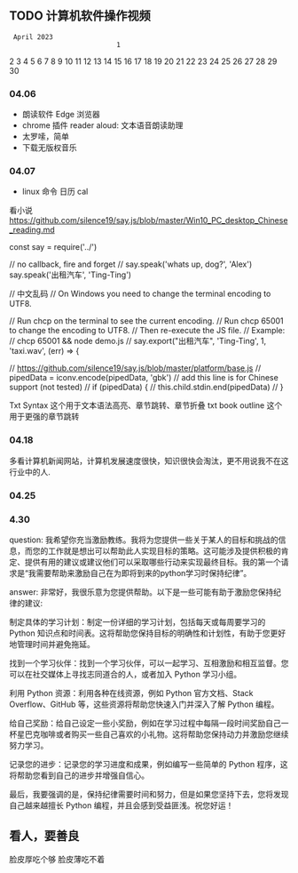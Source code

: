
## TODO 计算机软件操作视频


     April 2023
                               1
 2   3  4    5   6   7   8
 9 10 11 12 13 14 15
16 17 18 19 20 21 22
23 24 25 26 27 28 29
30

### 04.06

- 朗读软件  Edge 浏览器 
-  chrome 插件 reader aloud: 文本语音朗读助理
- 太罗嗦，简单
- 下载无版权音乐
### 04.07

-  linux 命令 日历 cal

看小说
https://github.com/silence19/say.js/blob/master/Win10_PC_desktop_Chinese_reading.md

const say = require('../')

// no callback, fire and forget
// say.speak('whats up, dog?', 'Alex')
say.speak('出租汽车', 'Ting-Ting')


// 中文乱码
// On Windows you need to change the terminal encoding to UTF8.

// Run chcp on the terminal to see the current encoding.
// Run chcp 65001 to change the encoding to UTF8.
// Then re-execute the JS file.
// Example:
// chcp 65001 && node demo.js
// say.export("出租汽车", 'Ting-Ting', 1, 'taxi.wav', (err) => {

// https://github.com/silence19/say.js/blob/master/platform/base.js
//  pipedData = iconv.encode(pipedData, 'gbk')    // add this line is for Chinese support (not tested)
//     if (pipedData) {
//       this.child.stdin.end(pipedData)
//     }

Txt Syntax 这个用于文本语法高亮、章节跳转、章节折叠
txt book outline 这个用于更强的章节跳转

### 04.18

多看计算机新闻网站，计算机发展速度很快，知识很快会淘汰，更不用说我不在这行业中的人.

### 04.25

### 4.30

question:
我希望你充当激励教练。我将为您提供一些关于某人的目标和挑战的信息，而您的工作就是想出可以帮助此人实现目标的策略。这可能涉及提供积极的肯定、提供有用的建议或建议他们可以采取哪些行动来实现最终目标。我的第一个请求是“我需要帮助来激励自己在为即将到来的python学习时保持纪律”。


answer:
非常好，我很乐意为您提供帮助。以下是一些可能有助于激励您保持纪律的建议:

制定具体的学习计划：制定一份详细的学习计划，包括每天或每周要学习的 Python 知识点和时间表。这将帮助您保持目标的明确性和计划性，有助于您更好地管理时间并避免拖延。

找到一个学习伙伴：找到一个学习伙伴，可以一起学习、互相激励和相互监督。您可以在社交媒体上寻找志同道合的人，或者加入 Python 学习小组。

利用 Python 资源：利用各种在线资源，例如 Python 官方文档、Stack Overflow、GitHub 等，这些资源将帮助您快速入门并深入了解 Python 编程。

给自己奖励：给自己设定一些小奖励，例如在学习过程中每隔一段时间奖励自己一杯星巴克咖啡或者购买一些自己喜欢的小礼物。这将帮助您保持动力并激励您继续努力学习。

记录您的进步：记录您的学习进度和成果，例如编写一些简单的 Python 程序，这将帮助您看到自己的进步并增强自信心。

最后，我要强调的是，保持纪律需要时间和努力，但是如果您坚持下去，您将发现自己越来越擅长 Python 编程，并且会感到受益匪浅。祝您好运！

## 看人，要善良

脸皮厚吃个够 脸皮薄吃不着